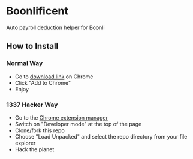 # Boonlificent

Auto payroll deduction helper for Boonli

## How to Install

### Normal Way

*   Go to [download link](https://chrome.google.com/webstore/detail/boonlificent/alhjbhihjlhkapdpbfdalmcdfobmffmo) on Chrome
*   Click "Add to Chrome"
*   Enjoy

### 1337 Hacker Way

*   Go to the [Chrome extension manager](chrome://extensions)
*   Switch on "Developer mode" at the top of the page
*   Clone/fork this repo
*   Choose "Load Unpacked" and select the repo directory from your file explorer
*   Hack the planet
